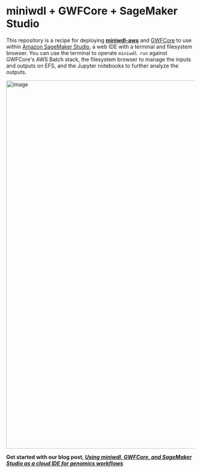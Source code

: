 
# miniwdl + GWFCore + SageMaker Studio

This repository is a recipe for deploying **[miniwdl-aws](https://github.com/miniwdl-ext/miniwdl-aws)** and [GWFCore](https://github.com/aws-samples/aws-genomics-workflows) to use within [Amazon SageMaker Studio](https://aws.amazon.com/sagemaker/studio/), a web IDE with a terminal and filesystem browser. You can use the terminal to operate `miniwdl run` against GWFCore's AWS Batch stack, the filesystem browser to manage the inputs and outputs on EFS, and the Jupyter notebooks to further analyze the outputs.

<img width="985" alt="image" src="https://user-images.githubusercontent.com/356550/135670945-62ccb938-4195-4537-8eaf-9a0d57f97ea1.png">

**Get started with our blog post, [*Using miniwdl, GWFCore, and SageMaker Studio as a cloud IDE for genomics workflows*](https://aws.amazon.com/blogs/industries/using-miniwdl-gwfcore-and-sagemaker-studio-as-a-cloud-ide-for-genomics-workflows/)**
